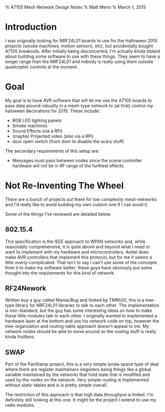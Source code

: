 % A7105 Mesh Network Design Notes
% Matt Meno
% March 1, 2015

# Introduction #

I was originally looking for NRF24L01 boards to use for the Halloween 2015 projects (smoke machines, motion sensors, etc), but accidentally bought A7105 breakouts.  After initially being disconcerted, I'm actually kinda stoked about building some software to use with these things. They seem to have a longer range than the NRF24L01 and nobody is really using them outside quadcopter controls at the moment.

# Goal #

My goal is to have AVR software that will let me use the A7105 boards to pass data around robustly in a mesh-type network to (at first) control my haloween decorations for 2015. These include:
  * RGB LED lighting panels
  * Smoke machines
  * Sound Effects (via a RPi) 
  * (maybe) Projected video (also via a RPi)
  * door open switch (front door to disable the scary stuff)

The secondary requirements of this setup are:
  * Messages must pass between nodes since the scene controller hardware will not be in RF range of the furthest effects.

# Not Re-Inventing The Wheel #
  There are a bunch of projects out there for low complexity mesh-networks and I'd really like to avoid building my own custom one if I can avoid it. 

Some of the things I've reviewed are detailed below.

## 802.15.4 ##
This specification is the IEEE approach to WPAN networks and, while reasonably comprehensive, it is quite above and beyond what I need or want to implement with my hardware and microcontrollers. Amtel does make AVR controllers that implement this protocol, but for me it seems a little overly-complicated. That isn't to say I can't use some of the concepts from it to make my software better; these guys have obviously put some thought into the requirements for this kind of network.

## RF24Nework ##
Written buy a guy called ManiacBug and forked by TMRh20, this is a tree-type library for NRF24L01 libraries to talk to each other. The implementation is non-standard, but the guy has some interesting ideas on how to make these little modules talk to each other. I originally wanted to implemented a hardware layer at the bottom and use his network code on top, however the tree-organzation and routing-table approach doesn't appeal to me.  My network nodes should be able to move around so the routing stuff is really kinda fruitless.

## SWAP ##
Part of the PanStamp project, this is a very simple lynda-space type of deal where there are register maintainers (registers being things like a global variable maintained by the network) that hold state that is modified and used by the nodes on the network. Very simple routing is implemented without static tables and is is pretty simple overall.

The restriction of this approach is that high data throughput is limted. I'm definitely still looking at this one. It might be the project I extend to use my radio modules.
